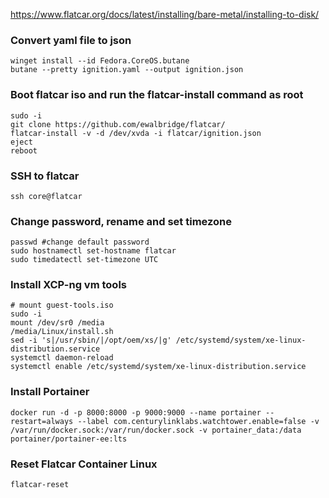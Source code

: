 https://www.flatcar.org/docs/latest/installing/bare-metal/installing-to-disk/

### Convert yaml file to json
~~~
winget install --id Fedora.CoreOS.butane
butane --pretty ignition.yaml --output ignition.json
~~~

### Boot flatcar iso and run the flatcar-install command as root
~~~
sudo -i
git clone https://github.com/ewalbridge/flatcar/
flatcar-install -v -d /dev/xvda -i flatcar/ignition.json
eject
reboot
~~~

### SSH to flatcar
~~~
ssh core@flatcar
~~~

### Change password, rename and set timezone
~~~
passwd #change default password
sudo hostnamectl set-hostname flatcar
sudo timedatectl set-timezone UTC
~~~

### Install XCP-ng vm tools
~~~
# mount guest-tools.iso
sudo -i
mount /dev/sr0 /media
/media/Linux/install.sh
sed -i 's|/usr/sbin/|/opt/oem/xs/|g' /etc/systemd/system/xe-linux-distribution.service
systemctl daemon-reload
systemctl enable /etc/systemd/system/xe-linux-distribution.service
~~~

### Install Portainer
~~~
docker run -d -p 8000:8000 -p 9000:9000 --name portainer --restart=always --label com.centurylinklabs.watchtower.enable=false -v /var/run/docker.sock:/var/run/docker.sock -v portainer_data:/data portainer/portainer-ee:lts
~~~

### Reset Flatcar Container Linux
~~~
flatcar-reset
~~~

